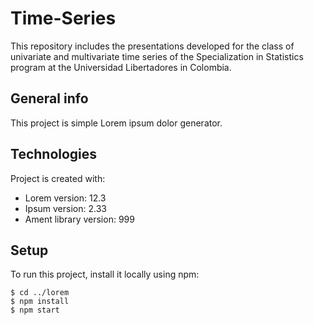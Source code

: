 # Time-Series
This repository includes the presentations developed for the class of univariate and multivariate time series of the Specialization in Statistics program at the Universidad Libertadores in Colombia.

## General info
This project is simple Lorem ipsum dolor generator.
	
## Technologies
Project is created with:
* Lorem version: 12.3
* Ipsum version: 2.33
* Ament library version: 999
	
## Setup
To run this project, install it locally using npm:

```
$ cd ../lorem
$ npm install
$ npm start
```


